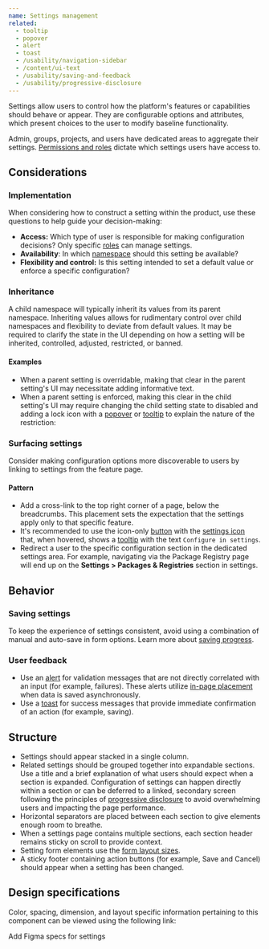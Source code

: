 ```yaml
---
name: Settings management
related:
  - tooltip
  - popover
  - alert
  - toast
  - /usability/navigation-sidebar
  - /content/ui-text
  - /usability/saving-and-feedback
  - /usability/progressive-disclosure
---
```


Settings allow users to control how the platform's features or capabilities should behave or appear. They are configurable options and attributes, which present choices to the user to modify baseline functionality.

Admin, groups, projects, and users have dedicated areas to aggregate their settings. [Permissions and roles](https://docs.gitlab.com/ee/user/permissions.html) dictate which settings users have access to.

## Considerations

### Implementation

When considering how to construct a setting within the product, use these questions to help guide your decision-making:

- **Access:** Which type of user is responsible for making configuration decisions? Only specific [roles](https://docs.gitlab.com/ee/user/permissions.html) can manage settings.
- **Availability**: In which [namespace](https://docs.gitlab.com/ee/user/namespace/#types-of-namespaces) should this setting be available?
- **Flexibility and control:** Is this setting intended to set a default value or enforce a specific configuration?

### Inheritance

A child namespace will typically inherit its values from its parent namespace. Inheriting values allows for rudimentary control over child namespaces and flexibility to deviate from default values. It may be required to clarify the state in the UI depending on how a setting will be inherited, controlled, adjusted, restricted, or banned.

#### Examples

- When a parent setting is overridable, making that clear in the parent setting's UI may necessitate adding informative text.
- When a parent setting is enforced, making this clear in the child setting's UI may require changing the child setting state to disabled and adding a lock icon with a [popover](/components/popover) or [tooltip](/components/tooltip) to explain the nature of the restriction:

<figure-img label="Example of locked setting" src="/img/locked-setting-example.png"></figure-img>

### Surfacing settings

Consider making configuration options more discoverable to users by linking to settings from the feature page.

#### Pattern

<figure-img label="Settings button with tooltip on hover" src="/img/settings-hover.svg"></figure-img>

- Add a cross-link to the top right corner of a page, below the breadcrumbs. This placement sets the expectation that the settings apply only to that specific feature.
- It's recommended to use the icon-only [button](/components/button) with the [settings icon](http://gitlab-org.gitlab.io/gitlab-svgs/?q=settings) that, when hovered, shows a [tooltip](/components/tooltip) with the text `Configure in settings`.
- Redirect a user to the specific configuration section in the dedicated settings area. For example, navigating via the Package Registry page will end up on the **Settings > Packages & Registries** section in settings.

## Behavior

### Saving settings

To keep the experience of settings consistent, avoid using a combination of manual and auto-save in form options. Learn more about [saving progress](/usability/saving-and-feedback#saving-progress).

### User feedback

- Use an [alert](/components/alert) for validation messages that are not directly correlated with an input (for example, failures). These alerts utilize [in-page placement](/components/alert#placement) when data is saved asynchronously.
- Use a [toast](/components/toast) for success messages that provide immediate confirmation of an action (for example, saving).

## Structure

<figure-img label="Example of settings layout" src="/img/settings-1-column.png"></figure-img>

- Settings should appear stacked in a single column.
- Related settings should be grouped together into expandable sections. Use a title and a brief explanation of what users should expect when a section is expanded. Configuration of settings can happen directly within a section or can be deferred to a linked, secondary screen following the principles of [progressive disclosure](/usability/progressive-disclosure) to avoid overwhelming users and impacting the page performance.
- Horizontal separators are placed between each section to give elements enough room to breathe.
- When a settings page contains multiple sections, each section header remains sticky on scroll to provide context.
- Setting form elements use the [form layout sizes](/patterns/forms#layout).
- A sticky footer containing action buttons (for example, Save and Cancel) should appear when a setting has been changed.

## Design specifications

Color, spacing, dimension, and layout specific information pertaining to this component can be viewed using the following link:

<todo>Add Figma specs for settings</todo>
